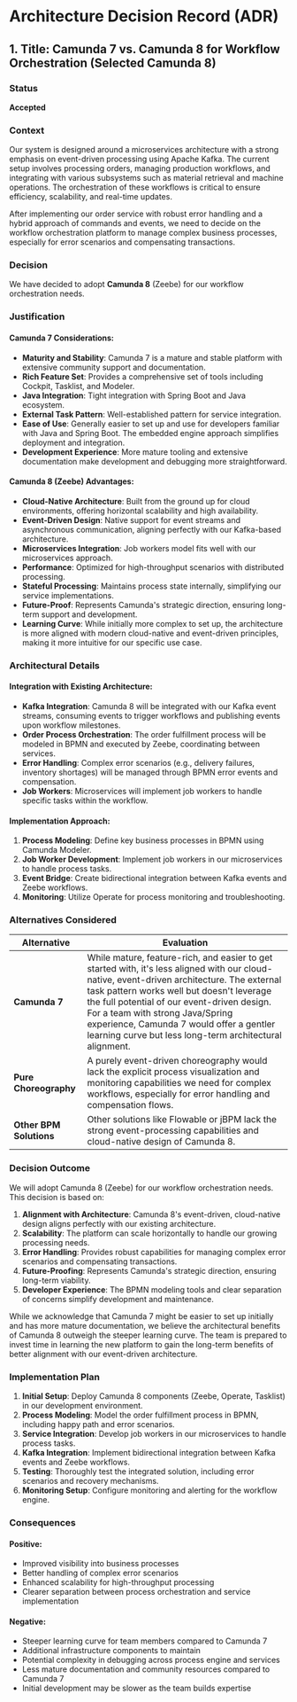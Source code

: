 # Architecture Decision Record (ADR)

## 1. Title: Camunda 7 vs. Camunda 8 for Workflow Orchestration (Selected Camunda 8)

### Status
**Accepted**

### Context
Our system is designed around a microservices architecture with a strong emphasis on event-driven processing using Apache Kafka. The current setup involves processing orders, managing production workflows, and integrating with various subsystems such as material retrieval and machine operations. The orchestration of these workflows is critical to ensure efficiency, scalability, and real-time updates.

After implementing our order service with robust error handling and a hybrid approach of commands and events, we need to decide on the workflow orchestration platform to manage complex business processes, especially for error scenarios and compensating transactions.

### Decision
We have decided to adopt **Camunda 8** (Zeebe) for our workflow orchestration needs.

### Justification

#### Camunda 7 Considerations:
- **Maturity and Stability**: Camunda 7 is a mature and stable platform with extensive community support and documentation.
- **Rich Feature Set**: Provides a comprehensive set of tools including Cockpit, Tasklist, and Modeler.
- **Java Integration**: Tight integration with Spring Boot and Java ecosystem.
- **External Task Pattern**: Well-established pattern for service integration.
- **Ease of Use**: Generally easier to set up and use for developers familiar with Java and Spring Boot. The embedded engine approach simplifies deployment and integration.
- **Development Experience**: More mature tooling and extensive documentation make development and debugging more straightforward.

#### Camunda 8 (Zeebe) Advantages:
- **Cloud-Native Architecture**: Built from the ground up for cloud environments, offering horizontal scalability and high availability.
- **Event-Driven Design**: Native support for event streams and asynchronous communication, aligning perfectly with our Kafka-based architecture.
- **Microservices Integration**: Job workers model fits well with our microservices approach.
- **Performance**: Optimized for high-throughput scenarios with distributed processing.
- **Stateful Processing**: Maintains process state internally, simplifying our service implementations.
- **Future-Proof**: Represents Camunda's strategic direction, ensuring long-term support and development.
- **Learning Curve**: While initially more complex to set up, the architecture is more aligned with modern cloud-native and event-driven principles, making it more intuitive for our specific use case.

### Architectural Details

#### Integration with Existing Architecture:
- **Kafka Integration**: Camunda 8 will be integrated with our Kafka event streams, consuming events to trigger workflows and publishing events upon workflow milestones.
- **Order Process Orchestration**: The order fulfillment process will be modeled in BPMN and executed by Zeebe, coordinating between services.
- **Error Handling**: Complex error scenarios (e.g., delivery failures, inventory shortages) will be managed through BPMN error events and compensation.
- **Job Workers**: Microservices will implement job workers to handle specific tasks within the workflow.

#### Implementation Approach:
1. **Process Modeling**: Define key business processes in BPMN using Camunda Modeler.
2. **Job Worker Development**: Implement job workers in our microservices to handle process tasks.
3. **Event Bridge**: Create bidirectional integration between Kafka events and Zeebe workflows.
4. **Monitoring**: Utilize Operate for process monitoring and troubleshooting.

### Alternatives Considered

| **Alternative** | **Evaluation** |
|----------------|-------------------------|
| **Camunda 7** | While mature, feature-rich, and easier to get started with, it's less aligned with our cloud-native, event-driven architecture. The external task pattern works well but doesn't leverage the full potential of our event-driven design. For a team with strong Java/Spring experience, Camunda 7 would offer a gentler learning curve but less long-term architectural alignment. |
| **Pure Choreography** | A purely event-driven choreography would lack the explicit process visualization and monitoring capabilities we need for complex workflows, especially for error handling and compensation flows. |
| **Other BPM Solutions** | Other solutions like Flowable or jBPM lack the strong event-processing capabilities and cloud-native design of Camunda 8. |

### Decision Outcome

We will adopt Camunda 8 (Zeebe) for our workflow orchestration needs. This decision is based on:

1. **Alignment with Architecture**: Camunda 8's event-driven, cloud-native design aligns perfectly with our existing architecture.
2. **Scalability**: The platform can scale horizontally to handle our growing processing needs.
3. **Error Handling**: Provides robust capabilities for managing complex error scenarios and compensating transactions.
4. **Future-Proofing**: Represents Camunda's strategic direction, ensuring long-term viability.
5. **Developer Experience**: The BPMN modeling tools and clear separation of concerns simplify development and maintenance.

While we acknowledge that Camunda 7 might be easier to set up initially and has more mature documentation, we believe the architectural benefits of Camunda 8 outweigh the steeper learning curve. The team is prepared to invest time in learning the new platform to gain the long-term benefits of better alignment with our event-driven architecture.

### Implementation Plan

1. **Initial Setup**: Deploy Camunda 8 components (Zeebe, Operate, Tasklist) in our development environment.
2. **Process Modeling**: Model the order fulfillment process in BPMN, including happy path and error scenarios.
3. **Service Integration**: Develop job workers in our microservices to handle process tasks.
4. **Kafka Integration**: Implement bidirectional integration between Kafka events and Zeebe workflows.
5. **Testing**: Thoroughly test the integrated solution, including error scenarios and recovery mechanisms.
6. **Monitoring Setup**: Configure monitoring and alerting for the workflow engine.

### Consequences

#### Positive:
- Improved visibility into business processes
- Better handling of complex error scenarios
- Enhanced scalability for high-throughput processing
- Clearer separation between process orchestration and service implementation

#### Negative:
- Steeper learning curve for team members compared to Camunda 7
- Additional infrastructure components to maintain
- Potential complexity in debugging across process engine and services
- Less mature documentation and community resources compared to Camunda 7
- Initial development may be slower as the team builds expertise

